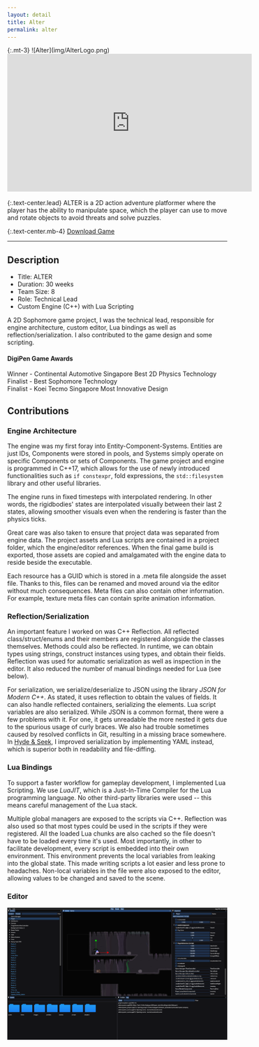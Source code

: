 ```yaml
---
layout: detail
title: Alter
permalink: alter
---
```

<div class="row">
<div class="col-lg-3 col-sm-3"></div>
<div class="col-lg-6 col-sm-6" markdown="1">
{:.mt-3}
![Alter](img/AlterLogo.png)
</div>
<div class="col-lg-3 col-sm-3"></div>
</div>

<div class='embed-container'>
    <iframe width="560" height="315" src="https://www.youtube.com/embed/mGc2YTy8bLY?rel=0" frameborder="0" allow="accelerometer; autoplay; encrypted-media; gyroscope; picture-in-picture" allowfullscreen></iframe>
</div>

{:.text-center.lead}
ALTER is a 2D action adventure platformer where the player has the ability to manipulate space, which the player can use to move and rotate objects to avoid threats and solve puzzles.

{:.text-center.mb-4}
<a class="btn btn-lg btn-primary" href="https://games.digipen.edu/games/alter">Download Game</a>

<hr>

## Description

- Title: ALTER
- Duration: 30 weeks
- Team Size: 8
- Role: Technical Lead
- Custom Engine (C++) with Lua Scripting

A 2D Sophomore game project, I was the technical lead, responsible for engine architecture, custom editor,
Lua bindings as well as reflection/serialization. I also contributed to the game design and some scripting.

#### DigiPen Game Awards
Winner - Continental Automotive Singapore Best 2D Physics Technology  
Finalist - Best Sophomore Technology  
Finalist - Koei Tecmo Singapore Most Innovative Design

## Contributions

### Engine Architecture

The engine was my first foray into Entity-Component-Systems.
Entities are just IDs, Components were stored in pools,
and Systems simply operate on specific Components or sets of Components.
The game project and engine is programmed in C++17, which allows for the use of newly introduced functionalities
such as `if constexpr`, fold expressions, the `std::filesystem` library and other useful libraries.

The engine runs in fixed timesteps with interpolated rendering. In other words, the rigidbodies' states
are interpolated visually between their last 2 states, allowing smoother visuals even when the rendering is faster than
the physics ticks.

Great care was also taken to ensure that project data was separated from engine data. The project assets and Lua scripts
are contained in a project folder, which the engine/editor references. When the final game build is exported,
those assets are copied and amalgamated with the engine data to reside beside the executable.

Each resource has a GUID which is stored in a .meta file alongside the asset file. Thanks to this, files can
be renamed and moved around via the editor without much consequences. Meta files can also contain other information.
For example, texture meta files can contain sprite animation information.

### Reflection/Serialization

An important feature I worked on was C++ Reflection. All reflected class/struct/enums and their members are registered
alongside the classes themselves. Methods could also be reflected.
In runtime, we can obtain types using strings, construct instances using types, and obtain their fields.
Reflection was used for automatic serialization as well as inspection in the editor. It also reduced the number
of manual bindings needed for Lua (see below).

For serialization, we serialize/deserialize to JSON using the library *JSON for Modern C++*. As stated, it uses
reflection to obtain the values of fields. It can also handle reflected containers, serializing the elements.
Lua script variables are also serialized. While JSON is a common format, there were a few problems with it.
For one, it gets unreadable the more nested it gets due to the spurious usage of curly braces. We also had trouble
sometimes caused by resolved conflicts in Git, resulting in a missing brace somewhere. In [Hyde & Seek](/hydeandseek),
I improved serialization by implementing YAML instead, which is superior both in readability and file-diffing.

### Lua Bindings

To support a faster workflow for gameplay development, I implemented Lua Scripting. We use *LuaJIT*, which is a
Just-In-Time Compiler for the Lua programming language. No other third-party libraries were used -- this means
careful management of the Lua stack.

Multiple global managers are exposed to the scripts via C++. Reflection was also used so that most types could be
used in the scripts if they were registered. All the loaded Lua chunks are also cached so the file doesn't have to be
loaded every time it's used. Most importantly, in other to facilitate development, every script
is embedded into their own environment. This environment prevents the local variables from leaking into the
global state. This made writing scripts a lot easier and less prone to headaches. Non-local variables in the file
were also exposed to the editor, allowing values to be changed and saved to the scene.

### Editor

![Screenshot](img/alter_editor.png)